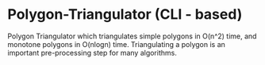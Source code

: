# Polygon-Triangulator (CLI - based)

Polygon Triangulator which triangulates simple polygons in O(n^2) time, and monotone polygons in O(nlogn) time. Triangulating a polygon is an important pre-processing step for many algorithms.

